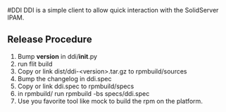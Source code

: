 #DDI
DDI is a simple client to allow quick interaction with the SolidServer IPAM.

## Release Procedure
1. Bump __version__ in ddi/__init__.py
2. run flit build
3. Copy or link dist/ddi-\<version\>.tar.gz to rpmbuild/sources
4. Bump the changelog in ddi.spec 
5. Copy or link ddi.spec to rpmbuild/specs
6. in rpmbuild/ run rpmbuild -bs specs/ddi.spec
7. Use you favorite tool like mock to build the rpm on the platform.